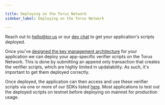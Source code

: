 ```yaml
---

title: Deploying on the Torus Network
sidebar_label: Deploying on the Torus Network

---
```



Reach out to hello@tor.us or our [dev chat](https://t.me/torusdev) to get your application's scripts deployed.

Once you've [designed the key management architecture](designing-your-key-management-architecture.md) for your application we can deploy your app-specific verifier scripts on the Torus Network. This is done by submitting an append only transaction that creates the verifier scripts, which are highly limited in updatability. As such, it's important to get them deployed correctly. 

Once deployed, the application can then access and use these verifier scripts via one or more of our SDKs listed [here](./). Most applications to test out the deployed scripts on testnet before deploying on mainnet for production usage. 



